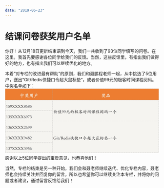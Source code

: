 ```yaml
---
date: "2019-06-23"
---  
```

      
# 结课问卷获奖用户名单
你好！从12月18日更新结束语到今天，我们一共收到了93位同学填写的问卷。在这里，我首先要感谢各位同学给我们的反馈。当然，这些反馈里，有指出我们做得好的地方，也有指出我们可以继续优化的地方。

本着“对专栏的改进最有帮助”的原则，我们和聂鹏程老师一起，从中挑选了5位用户，送出“Git/Redis快捷口令超大鼠标垫”，或者价值99元的极客时间课程阅码。中奖名单如下：  
![](./httpsstatic001geekbangorgresourceimage859085b77186fa961e250c685d5e495e6c90.jpg)  
感谢以上5位同学提出的宝贵意见，也恭喜他们！

当然，专栏的结束是另一种开始，我们会和聂老师继续迭代、优化专栏内容，聂老师也会持续关注并回复你的留言，所以也希望你可以继续关注本专栏，并将你的问题或者建议，通过留言反馈给我们！

<!-- [[[read_end]]] -->